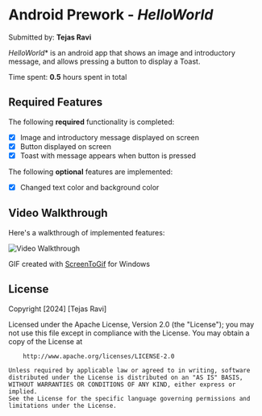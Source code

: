 # Android Prework - *HelloWorld*

Submitted by: **Tejas Ravi**

*HelloWorld** is an android app that shows an image and introductory message, and allows pressing a button to display a Toast. 

Time spent: **0.5** hours spent in total

## Required Features

The following **required** functionality is completed:

* [x] Image and introductory message displayed on screen
* [x] Button displayed on screen
* [x] Toast with message appears when button is pressed 

The following **optional** features are implemented:

* [x] Changed text color and background color

## Video Walkthrough

Here's a walkthrough of implemented features:

<img src='https://i.imgur.com/pVszCqR.gif' title='Video Walkthrough' width='' alt='Video Walkthrough' />

GIF created with [ScreenToGif](https://www.screentogif.com/) for Windows


## License

Copyright [2024] [Tejas Ravi]

Licensed under the Apache License, Version 2.0 (the "License");
you may not use this file except in compliance with the License.
You may obtain a copy of the License at

        http://www.apache.org/licenses/LICENSE-2.0

    Unless required by applicable law or agreed to in writing, software
    distributed under the License is distributed on an "AS IS" BASIS,
    WITHOUT WARRANTIES OR CONDITIONS OF ANY KIND, either express or implied.
    See the License for the specific language governing permissions and
    limitations under the License.

